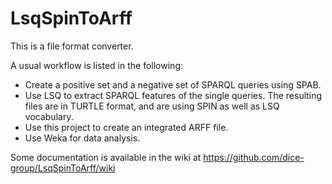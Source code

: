 # LsqSpinToArff

This is a file format converter.

A usual workflow is listed in the following:

- Create a positive set and a negative set of SPARQL queries using SPAB.
- Use LSQ to extract SPARQL features of the single queries. The resulting files are in TURTLE format, and are using SPIN as well as LSQ vocabulary.
- Use this project to create an integrated ARFF file.
- Use Weka for data analysis.

Some documentation is available in the wiki at https://github.com/dice-group/LsqSpinToArff/wiki